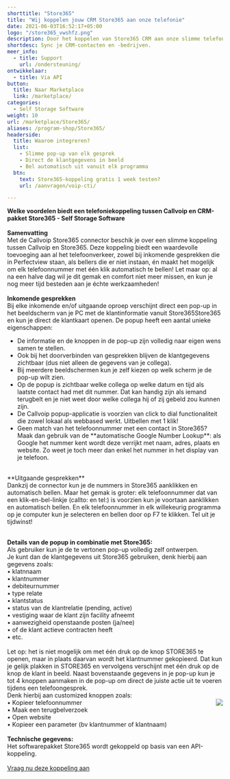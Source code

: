 ```yaml
---
shorttitle: "Store365"
title: "Wij koppelen jouw CRM Store365 aan onze telefonie"
date: 2021-06-03T16:52:17+05:00
logo: "/store365_vwshfz.png"
description: Door het koppelen van Store365 CRM aan onze slimme telefonie werk je een stuk efficienter.
shortdesc: Sync je CRM-contacten en -bedrijven.
meer_info:
  - title: Support
    url: /ondersteuning/
ontwikkelaar:
  - title: Via API
button:
  title: Naar Marketplace
  link: /marketplace/
categories:
  - Self Storage Software
weight: 10
url: /marketplace/Store365/
aliases: /program-shop/Store365/
headerside:
  title: Waarom integreren?
  list:
    - Slimme pop-up van elk gesprek
    - Direct de klantgegevens in beeld
    - Bel automatisch uit vanuit elk programma
  btn:
    text: Store365-koppeling gratis 1 week testen?
    url: /aanvragen/voip-cti/

---
```


**Welke voordelen biedt een telefoniekoppeling tussen Callvoip en CRM-pakket Store365 - Self Storage Software**<br>
<br>
**Samenvatting** <br>
Met de Callvoip Store365 connector beschik je over een slimme koppeling tussen Callvoip en Store365. Deze koppeling biedt een waardevolle toevoeging aan al het telefoonverkeer, zowel bij inkomende gesprekken die in Perfectview staan, als bellers die er niet instaan, én maakt het mogelijk om elk telefoonnummer met één klik automatisch te bellen! Let maar op: al na een halve dag wil je dit gemak en comfort niet meer missen, en kun je nog meer tijd besteden aan je échte werkzaamheden!<br>
<br>
**Inkomende gesprekken**<br>
Bij elke inkomende en/of uitgaande oproep verschijnt direct een pop-up in het beeldscherm van je PC met de klantinformatie vanuit Store365Store365 en kun je direct de klantkaart openen. De popup heeft een aantal unieke eigenschappen:<br>
<div class="usp-list">
<ul>
<li>De informatie en de knoppen in de pop-up zijn volledig naar eigen wens samen te stellen.</li>
<li>Ook bij het doorverbinden van gesprekken blijven de klantgegevens zichtbaar (dus niet alleen de gegevens van je collega).</li>
<li>Bij meerdere beeldschermen kun je zelf kiezen op welk scherm je de pop-up wilt zien.</li>
<li>Op de popup is zichtbaar welke collega op welke datum en tijd als laatste contact had met dit nummer. Dat kan handig zijn als iemand terugbelt en je niet weet door welke collega hij of zij gebeld zou kunnen zijn.</li>
<li>De Callvoip popup-applicatie is voorzien van click to dial functionaliteit die zowel lokaal als webbased werkt. Uitbellen met 1 klik!</li>
<li>Geen match van het telefoonnummer met een contact in Store365? Maak dan gebruik van de **automatische Google Number Lookup**: als Google het nummer kent wordt deze verrijkt met naam, adres, plaats en website. Zo weet je toch meer dan enkel het nummer in het display van je telefoon.</li>
</ul>
</div>
<br>
**Uitgaande gesprekken**<br>
Dankzij de connector kun je de nummers in Store365 aanklikken en automatisch bellen. Maar het gemak is groter: elk telefoonnummer dat van een klik-en-bel-linkje (callto: en tel:) is voorzien kun je voortaan aanklikken en automatisch bellen. En elk telefoonnummer in elk willekeurig programma op je computer kun je selecteren en bellen door op F7 te klikken. Tel uit je tijdwinst! <br><br>

**Details van de popup in combinatie met Store365:**<br>
Als gebruiker kun je de te vertonen pop-up volledig zelf ontwerpen. <br>
Je kunt dan de klantgegevens uit Store365 gebruiken, denk hierbij aan gegevens zoals: <br>
• klatnnaam<br>
• klantnummer<br>
• debiteurnummer<br>
• type relate<br>
• klantstatus<br>
• status van de klantrelatie (pending, active) <br>
• vestiging waar de klant zijn facility afneemt <br>
• aanwezigheid openstaande posten (ja/nee) <br>
• of de klant actieve contracten heeft <br>
• etc. <br>
<br>
Let op: het is niet mogelijk om met één druk op de knop STORE365 te openen, maar in plaats daarvan wordt het klantnummer gekopieerd. Dat kun je gelijk plakken in STORE365 en vervolgens verschijnt met één druk op de knop de klant in beeld. 
Naast bovenstaande gegevens in je pop-up kun je tot 4 knoppen aanmaken in de pop-up om direct de juiste actie uit te voeren tijdens een telefoongesprek. <br>
Denk hierbij aan customized knoppen zoals: <br><img src="https://res.cloudinary.com/callvoip/image/upload/popup_crm_jmr7fc.png" style="float:right">
• Kopieer telefoonnummer<br>
• Maak een terugbelverzoek<br>
• Open website <br>
• Kopieer een parameter (bv klantnummer of klantnaam) <br>
<br>
**Technische gegevens:**<br>
Het softwarepakket Store365 wordt gekoppeld op basis van een API-koppeling.<br>
<br><a href="/aanvragen/voip-cti/" class="button">Vraag nu deze koppeling aan</a>

